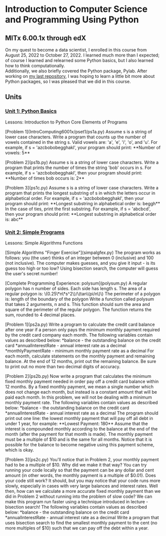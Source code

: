 # Introduction to Computer Science and Programming Using Python
## MITx 6.00.1x through edX
On my quest to become a data scientist, I enrolled in this course from August 25, 2022 to October 27, 2022. I learned much more than I expected; of course I learned and relearned some Python basics, but I also learned how to think computationally.  
Additionally, we also briefly covered the Python package, Pylab. After working on [my last repository](https://github.com/Gracetexana/Rosalind), I was hoping to learn a little bit more about Python packages, so I was pleased that we did in this course.
## Units
### [Unit 1: Python Basics](pset1)

<p>Lessons:
Introduction to Python  
Core Elements of Programs
</p>

<p>[Problem 1](IntroComputing6001x/pset1/ps1a.py)
Assume s is a string of lower case characters.  
Write a program that counts up the number of vowels contained in the string s. Valid vowels are: 'a', 'e', 'i', 'o', and 'u'.  
For example, if s = 'azcbobobegghakl', your program should print:  
**Number of vowels: 5**
</p>

<p>[Problem 2](ps1b.py)
Assume s is a string of lower case characters.  
Write a program that prints the number of times the string 'bob' occurs in s.  
For example, if s = 'azcbobobegghakl', then your program should print:  
**Number of times bob occurs is: 2**
</p>

<p>[Problem 3](ps1c.py)
Assume s is a string of lower case characters.  
Write a program that prints the longest substring of s in which the letters occur in alphabetical order.  
For example, if s = 'azcbobobegghakl', then your program should print:  
**Longest substring in alphabetical order is: beggh**  
In the case of ties, print the first substring.  
For example, if s = 'abcbcd', then your program should print:  
**Longest substring in alphabetical order is: abc**
</p>

### [Unit 2: Simple Programs](pset2)

<p>Lessons:
Simple Algorithms  
Functions  
</p>

<p>[Simple Algorithms "Finger Exercise"](simpalgfex.py)
The program works as follows: you (the user) thinks of an integer between 0 (inclusive) and 100 (not inclusive). The computer makes guesses, and you give it input - is its guess too high or too low? Using bisection search, the computer will guess the user's secret number!
</p>

<p>[Complete Programming Experience: polysum](polysum.py)
A regular polygon has n number of sides. Each side has length s.  
The area of a regular polygon is: \(0.25\*n\*s^2\)/\(tan\(pi/n\)\)  
The perimeter of a polygon is: length of the boundary of the polygon  
Write a function called polysum that takes 2 arguments, n and s. This function should sum the area and square of the perimeter of the regular polygon. The function returns the sum, rounded to 4 decimal places.
</p>

<p>[Problem 1](ps2a.py)
Write a program to calculate the credit card balance after one year if a person only pays the minimum monthly payment required by the credit card company each month.  
The following variables contain values as described below:  
*balance - the outstanding balance on the credit card  
*annualInterestRate - annual interest rate as a decimal  
*monthlyPaymentRate - minimum monthly payment rate as a decimal
For each month, calculate statements on the monthly payment and remaining balance. At the end of 12 months, print out the remaining balance. Be sure to print out no more than two decimal digits of accuracy.
</p>

<p>[Problem 2](ps2b.py)
Now write a program that calculates the minimum fixed monthly payment needed in order pay off a credit card balance within 12 months. By a fixed monthly payment, we mean a single number which does not change each month, but instead is a constant amount that will be paid each month.  
In this problem, we will not be dealing with a minimum monthly payment rate.  
The following variables contain values as described below:  
*balance - the outstanding balance on the credit card  
*annualInterestRate - annual interest rate as a decimal  
The program should print out one line: the lowest monthly payment that will pay off all debt in under 1 year, for example:  
**Lowest Payment: 180**  
Assume that the interest is compounded monthly according to the balance at the end of the month (after the payment for that month is made). The monthly payment must be a multiple of $10 and is the same for all months. Notice that it is possible for the balance to become negative using this payment scheme, which is okay.
</p>

<p>[Problem 3](ps2c.py)
You'll notice that in Problem 2, your monthly payment had to be a multiple of $10. Why did we make it that way? You can try running your code locally so that the payment can be any dollar and cent amount (in other words, the monthly payment is a multiple of $0.01). Does your code still work? It should, but you may notice that your code runs more slowly, especially in cases with very large balances and interest rates.  
Well then, how can we calculate a more accurate fixed monthly payment than we did in Problem 2 without running into the problem of slow code? We can make this program run faster using a technique introduced in lecture - bisection search!  
The following variables contain values as described below:  
*balance - the outstanding balance on the credit card  
*annualInterestRate - annual interest rate as a decimal  
Write a program that uses bisection search to find the smallest monthly payment to the cent (no more multiples of $10) such that we can pay off the debt within a year.
</p>
